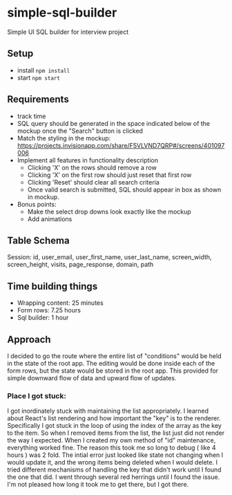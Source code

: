 # simple-sql-builder

Simple UI SQL builder for interview project

## Setup

- install `npm install`
- start `npm start`

## Requirements

- track time
- SQL query should be generated in the space indicated below of the mockup once the "Search" button is clicked
- Match the styling in the mockup: https://projects.invisionapp.com/share/F5VLVND7QRP#/screens/401097006
- Implement all features in functionality description
  - Clicking 'X' on the rows should remove a row
  - Clicking 'X' on the first row should just reset that first row
  - Clicking 'Reset' should clear all search criteria
  - Once valid search is submitted, SQL should appear in box as shown in mockup.
- Bonus points:
  - Make the select drop downs look exactly like the mockup
  - Add animations

## Table Schema

Session:
id, user_email, user_first_name, user_last_name, screen_width, screen_height, visits, page_response, domain, path

## Time building things

- Wrapping content: 25 minutes
- Form rows: 7.25 hours
- Sql builder: 1 hour

## Approach

I decided to go the route where the entire list of "conditions" would be held in the state of the root app. The editing would be done inside each of the form rows, but the state would be stored in the root app. This provided for simple downward flow of data and upward flow of updates.

### Place I got stuck:

I got inordinately stuck with maintaining the list appropriately. I learned about React's list rendering and how important the "key" is to the renderer. Specifically I got stuck in the loop of using the index of the array as the key to the item. So when I removed items from the list, the list just did not render the way I expected. When I created my own method of "id" maintenance, everything worked fine. The reason this took me so long to debug ( like 4 hours ) was 2 fold. The intial error just looked like state not changing when I would update it, and the wrong items being deleted when I would delete. I tried different mechanisms of handling the key that didn't work until I found the one that did. I went through several red herrings until I found the issue. I'm not pleased how long it took me to get there, but I got there.

